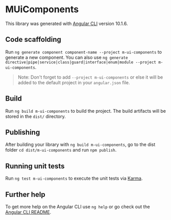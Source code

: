 # MUiComponents

This library was generated with [Angular CLI](https://github.com/angular/angular-cli) version 10.1.6.

## Code scaffolding

Run `ng generate component component-name --project m-ui-components` to generate a new component. You can also use `ng generate directive|pipe|service|class|guard|interface|enum|module --project m-ui-components`.
> Note: Don't forget to add `--project m-ui-components` or else it will be added to the default project in your `angular.json` file. 

## Build

Run `ng build m-ui-components` to build the project. The build artifacts will be stored in the `dist/` directory.

## Publishing

After building your library with `ng build m-ui-components`, go to the dist folder `cd dist/m-ui-components` and run `npm publish`.

## Running unit tests

Run `ng test m-ui-components` to execute the unit tests via [Karma](https://karma-runner.github.io).

## Further help

To get more help on the Angular CLI use `ng help` or go check out the [Angular CLI README](https://github.com/angular/angular-cli/blob/master/README.md).
